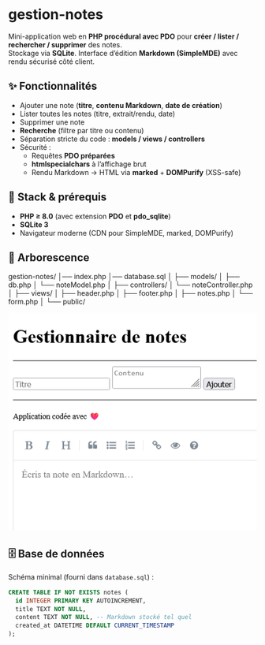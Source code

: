 # gestion-notes

Mini-application web en **PHP procédural avec PDO** pour **créer / lister / rechercher / supprimer** des notes.  
Stockage via **SQLite**. Interface d’édition **Markdown (SimpleMDE)** avec rendu sécurisé côté client.

## ✨ Fonctionnalités

- Ajouter une note (**titre**, **contenu Markdown**, **date de création**)
- Lister toutes les notes (titre, extrait/rendu, date)
- Supprimer une note
- **Recherche** (filtre par titre ou contenu)
- Séparation stricte du code : **models / views / controllers**
- Sécurité :
  - Requêtes **PDO préparées**
  - **htmlspecialchars** à l’affichage brut
  - Rendu Markdown → HTML via **marked** + **DOMPurify** (XSS-safe)

## 🧱 Stack & prérequis

- **PHP ≥ 8.0** (avec extension **PDO** et **pdo_sqlite**)
- **SQLite 3**
- Navigateur moderne (CDN pour SimpleMDE, marked, DOMPurify)

## 📁 Arborescence
gestion-notes/
│── index.php
│── database.sql
│
├── models/
│ ├── db.php
│ └── noteModel.php
│
├── controllers/
│ └── noteController.php
│
├── views/
│ ├── header.php
│ ├── footer.php
│ ├── notes.php
│ └── form.php
│
└── public/

![Capture d’écran de l’application](docs/screenshots/1.png)


## 🗄️ Base de données

Schéma minimal (fourni dans `database.sql`) :

```sql
CREATE TABLE IF NOT EXISTS notes (
  id INTEGER PRIMARY KEY AUTOINCREMENT,
  title TEXT NOT NULL,
  content TEXT NOT NULL, -- Markdown stocké tel quel
  created_at DATETIME DEFAULT CURRENT_TIMESTAMP
);

